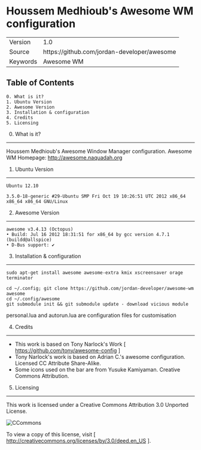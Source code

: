 Houssem Medhioub's Awesome WM configuration
===========================================

<table>
    <tr>
        <td>Version</td>
        <td>1.0</td>
    </tr>
    <tr>
        <td>Source</td>
        <td>https://github.com/jordan-developer/awesome</td>
    </tr>
    <tr>
        <td>Keywords</td>
        <td>Awesome WM</td>
    </tr>
</table>

Table of Contents
-----------------

    0. What is it?
    1. Ubuntu Version
    2. Awesome Version
    3. Installation & configuration
    4. Credits
    5. Licensing

0. What is it?
--------------



Houssem Medhioub's Awesome Window Manager configuration.
Awesome WM Homepage: http://awesome.naquadah.org

1. Ubuntu Version
-----------------

    Ubuntu 12.10

    3.5.0-18-generic #29-Ubuntu SMP Fri Oct 19 10:26:51 UTC 2012 x86_64 x86_64 x86_64 GNU/Linux

2. Awesome Version
------------------

    awesome v3.4.13 (Octopus)
    • Build: Jul 16 2012 18:31:51 for x86_64 by gcc version 4.7.1 (buildd@allspice)
    • D-Bus support: ✔

3. Installation & configuration
-------------------------------

    sudo apt-get install awesome awesome-extra kmix xscreensaver orage terminator

    cd ~/.config; git clone https://github.com/jordan-developer/awesome-wm awesome
    cd ~/.config/awesome
    git submodule init && git submodule update - download vicious module

personal.lua and autorun.lua are configuration files for customisation

4. Credits
----------

* This work is based on Tony Narlock's Work [ https://github.com/tony/awesome-config ]
* Tony Narlock's work is based on Adrian C.'s awesome configuration. Licensed CC Attribute Share-Alike.
* Some icons used on the bar are from Yusuke Kamiyaman. Creative Commons Attribution.

5. Licensing
------------

This work is licensed under a Creative Commons Attribution 3.0 Unported License.

![CCommons](http://i.imgur.com/4XWrp.png)

To view a copy of this license, visit [ http://creativecommons.org/licenses/by/3.0/deed.en_US ].

